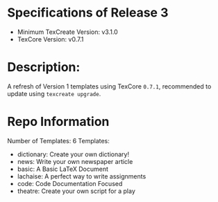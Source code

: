 # Specifications of Release 3  
- Minimum TexCreate Version: v3.1.0
- TexCore Version: v0.7.1
# Description:  
A refresh of Version 1 templates using TexCore `0.7.1`, recommended to update using `texcreate upgrade`.
# Repo Information  
Number of Templates: 6
Templates: 
- dictionary: Create your own dictionary!
- news: Write your own newspaper article
- basic: A Basic LaTeX Document
- lachaise: A perfect way to write assignments
- code: Code Documentation Focused
- theatre: Create your own script for a play